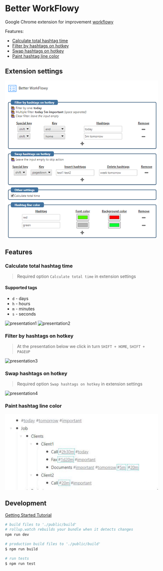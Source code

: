 # Better WorkFlowy

Google Chrome extension for improvement [workflowy](https://workflowy.com/)

Features:

-   [Calculate total hashtag time](#calculate-total-hashtag-time)
-   [Filter by hashtags on hotkey](#filter-by-hashtags-on-hotkey)
-   [Swap hashtags on hotkey](#swap-hashtags-on-hotkey)
-   [Paint hashtag line color](#paint-hashtag-line-color)

## Extension settings

![settings](/docs/img/settings.png)

## Features

### Calculate total hashtag time

> Required option `Calculate total time` in extension settings

#### Supported tags

-   `d` - days
-   `h` - hours
-   `m` - minutes
-   `s` - seconds

![presentation1](https://i.gyazo.com/534ccdf0b014a4c23fd7a186cd30c06c.gif)
![presentation2](https://camo.githubusercontent.com/94e0e25e56485ae07d4188c4c333c49f4cf6c9f7/68747470733a2f2f73746f726167652e79616e646578636c6f75642e6e65742f7075626c69632d6d6174657269616c732f70726573656e746174696f6e322e676966)

### Filter by hashtags on hotkey

> At the presentation below we click in turn `SHIFT + HOME`, `SHIFT + PAGEUP`

![presentation3](https://i.gyazo.com/a565909e85cdcec5cf397a80645894da.gif)

### Swap hashtags on hotkey

> Required option `Swap hashtags on hotkey` in extension settings

![presentation4](https://i.gyazo.com/8070f0fc6904d0a9621c7f81b7b3bcc9.gif)

### Paint hashtag line color

![paint-hashtag-line-color](/docs/img/paint-hashtag-line-color.gif)

## Development

[Getting Started Tutorial](https://developer.chrome.com/extensions/getstarted)

```bash
# build files to './public/build'
# rollup.watch rebuilds your bundle when it detects changes
npm run dev
```

```bash
# production build files to './public/build'
$ npm run build
```

```bash
# run tests
$ npm run test
```
